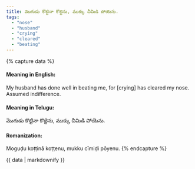 ```yaml
---
title: మొగుడు కొట్టినా కొట్టెను, ముక్కు చీమిడి పోయెను.
tags:
  - "nose"
  - "husband"
  - "crying"
  - "cleared"
  - "beating"
---
```


{% capture data %}
#### Meaning in English:
My husband has done well in beating me, for [crying] has cleared my nose.
Assumed indifference.

#### Meaning in Telugu:
మొగుడు కొట్టినా కొట్టెను, ముక్కు చీమిడి పోయెను.

#### Romanization:
Moguḍu koṭṭinā koṭṭenu, mukku cīmiḍi pōyenu.
{% endcapture %}

{{ data | markdownify }}

